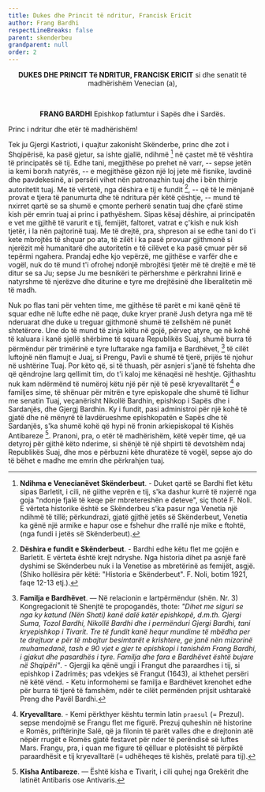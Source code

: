 ```yaml
---
title: Dukes dhe Princit të ndritur, Francisk Ericit
author: Frang Bardhi
respectLineBreaks: false
parent: skenderbeu
grandparent: null
order: 2
---
```


<epigraph>

<center>

**DUKES DHE PRINCIT Të NDRITUR, FRANCISK ERICIT**
si dhe senatit të madhërishëm Venecian (a),

<br>

**FRANG BARDHI**
Epishkop fatlumtur i Sapës dhe i Sardës.

</center>

</epigraph>


Princ i ndritur dhe etër të madhërishëm!

Tek ju Gjergi Kastrioti, i quajtur zakonisht Skënderbe,
princ dhe zot i Shqipërisë, ka pasë gjetur, sa ishte gjallë,
ndihmë [^1] në çastet më të vështira të principatës së tij.
Edhe tani, megjithëse po prehet në varr, -- sepse jetën
ia kemi borxh natyrës, -- e megjithëse gëzon një loj
jete më fisnike, lavdinë dhe pavdekesinë, ai persëri
vihet nën patronazhin tuaj dhe i bën thirrje autoritetit
tuaj. Me të vërtetë, nga dëshira e tij e fundit [^2],
-- që të le mënjanë provat e tjera të panumurta dhe
të ndritura për këtë çështje, -- mund të nxirret
qartë se sa shumë e çmonte perherë senatin tuaj dhe
çfarë stime kish për emrin tuaj ai princ i pathyëshem. Sipas
kësaj dëshire, ai principatën e vet me gjithë të varurit
e tij, femijët, faltoret, vatrat e ç'kish e nuk kish tjetër,
i la nën pajtorinë tuaj. Me të drejtë, pra, shpreson ai
se edhe tani do t'i kete mbrojtës të shquar po ata, të zilët i
ka pasë provuar gjithmonë si njerëzit më humanitarë dhe
autoritetin e të cilëvet e ka pasë çmuar për së tepërmi
ngahera. Prandaj edhe kjo vepërzë, me gjithëse e varfër
dhe e vogël, nuk do të mund t'i ofrohej ndonjë mbrojtësi tjetër
më të drejtë e më të ditur se sa Ju; sepse Ju me besnikëri
te përhershme e përkrahni lirinë e natyrshme të
njerëzve dhe diturine e tyre me drejtësinë dhe liberalitetin
më të madh.

Nuk po flas tani për vehten time, me gjithëse të parët
e mi kanë qënë të squar edhe në lufte edhe në paqe, duke
kryer pranë Jush detyra nga më të nderuarat dhe duke
u treguar gjithmonë shumë të zellshëm në punët shtetërore.
Une do të mund të zinja këtu në gojë, përveç atyre,
qe në kohë të kaluara i kanë sjellë shërbime të squara Republikës
Suaj, shumë burra të përmëndur për trimërinë
e tyre luftarake nga familja e Bardhëvet, [^3] të cilët luftojnë
nën flamujt e Juaj, si Prengu, Pavli e shumë të tjerë,
prijës të njohur në ushtërine Tuaj. Por këto që, si të
thuash, për asnjeri s'janë të fshehta dhe që qëndrojne larg
qellimit tim, do t'i kaloj me kënaqësi në heshtje. Gjithashtu
nuk kam ndërmënd të numëroj këtu një për një të
pesë kryevalltarët [^4] e familjes sime, të shënuar për
mitrën e tyre episkopale dhe shumë të lidhur me senatin
Tuaj, veçanërisht Nikollë Bardhin, epishkop i Sapës dhe i
Sardanjës, dhe Gjergj Bardhin. Ky i fundit, pasi administroi
për një kohë të gjatë dhe në mënyrë të lavdërueshme
epishkopatën e Sapës dhe të Sardanjës, s'ka shumë kohë
që hypi në fronin arkiepiskopal të Kishës Antibareze [^5].
Pranoni, pra, o etër të madhërishëm, këtë vepër time,
që ua detyroj për gjithë këto nderime, si shënjë të një
shpirti të devotshëm ndaj Republikës Suaj, dhe mos e
përbuzni këte dhuratëze të vogël, sepse ajo do të bëhet e
madhe me emrin dhe përkrahjen tuaj.


[^1]: **Ndihma e Venecianëvet Skënderbeut**. - Duket qartë se
Bardhi flet këtu sipas Barletit, i cili, në giithe veprën e tij, s'ka
dashur kurrë të nxjerrë nga goja "ndonje fjalë të keqe për mbretereshën e deteve",
siç thoté F. Noli. E vërteta historike është se
Skënderbeu s'ka pasur nga Venetia një ndihmë të tillë; përkundrazi,
gjatë gjithë jetës së Skënderbeut, Venetia ka gënë një armike
e hapur ose e fshehur dhe rrallé nje mike e ftohtë, (nga fundi i jetës së Skënderbeut).

[^2]: **Dëshira e fundit e Skënderbeut**. - Bardhi edhe këtu
flet me gojën e Barletit. E vërteta është krejt ndryshe. Nga historia
dihet pa asnjë farë dyshimi se Skënderbeu nuk i la Venetise as mbretërinë
as femijët, asgjë. (Shiko hollësira për këtë:
"Historia e Skënderbeut". F. Noli, botim 1921, faqe 12-13 etj.).

[^3]: **Familja e Bardhëvet**. — Në relacionin e lartpërmëndur
(shën. Nr. 3) Kongregacionit të Shenjtë te propogandës,
thote: _"Dihet me siguri se nga ky katund (Nën Shati) kanë dalë
katër epishkopë, d.m.th. Gjergi Suma, Tozol Bardhi, Nikollë Bardhi
dhe i permënduri Gjergi Bardhi, tani kryepishkop i Tivarit.
Tre të fundit kanë hequr mundime të mbëdha per te drejtuar e
për të mbajtur besimtarët e krishtere, ge janë nën mizorinë muhamedanë,
tash e 90 vjet e gjer te epishkopi i tanishëm Frang
Bardhi, i gjakut dhe pasardhës i tyre. Familja dhe fara e Bardhëvet
është bujare në Shqipëri"_. - Gjergji ka qënë ungji i Frangut
dhe paraardhes i tij, si epishkop i Zadrimës; pas vdekjes së Frangut (1643),
ai kthehet persëri në këtë vënd. - Ketu informohemi
se familja e Bardhëvet krenohet edhe për burra të tjerë të famshëm,
ndër te cilët permënden prijsit ushtarakë Preng dhe Pavël Bardhi.

[^4]: **Kryevalltare**. - Kemi përkthyer kështu termin latin
`praesul` (= Prezul). sepse mendojmë se Frangu flet me figurë. Prezuj
quheshin në historine e Romës, priftërinjte Salë, që ja filonin
të parët valles dhe e drejtonin atë nëpër rrugët e Romës gjatë
festavet për nder të perëndisë së luftes Mars. Frangu, pra, i
quan me figure të qëlluar e plotësisht të përpiktë paraardhësit
e tij kryevalltarë (= udhëheqes të kishës, prelatë para tij).

[^5]: **Kisha Antibareze**. — Është kisha e Tivarit, i cili quhej
nga Grekërit dhe latinët Antibaris ose Antivaris.